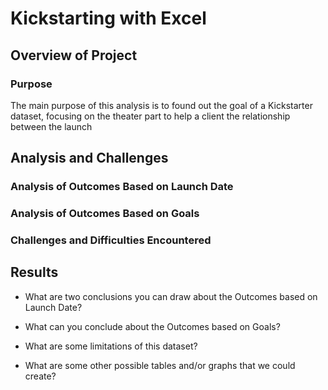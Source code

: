 # Kickstarting with Excel

## Overview of Project

### Purpose
The main purpose of this analysis is to found out the goal of a Kickstarter dataset, focusing on the theater part to help a client the relationship between the launch 

## Analysis and Challenges



### Analysis of Outcomes Based on Launch Date


### Analysis of Outcomes Based on Goals


### Challenges and Difficulties Encountered


## Results

- What are two conclusions you can draw about the Outcomes based on Launch Date?


- What can you conclude about the Outcomes based on Goals?


- What are some limitations of this dataset?


- What are some other possible tables and/or graphs that we could create?
